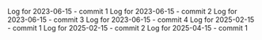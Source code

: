 Log for 2023-06-15 - commit 1
Log for 2023-06-15 - commit 2
Log for 2023-06-15 - commit 3
Log for 2023-06-15 - commit 4
Log for 2025-02-15 - commit 1
Log for 2025-02-15 - commit 2
Log for 2025-04-15 - commit 1
